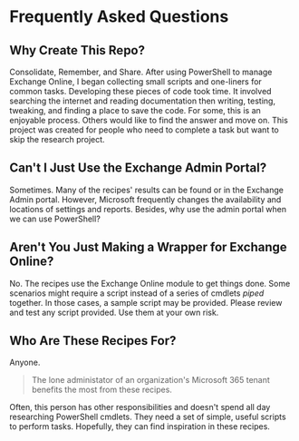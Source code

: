 # Frequently Asked Questions

## Why Create This Repo?

Consolidate, Remember, and Share.
After using PowerShell to manage Exchange Online, I began collecting small scripts and one-liners for common tasks.
Developing these pieces of code took time.
It involved searching the internet and reading documentation then writing, testing, tweaking, and finding a place to save the code.
For some, this is an enjoyable process.
Others would like to find the answer and move on.
This project was created for people who need to complete a task but want to skip the research project.

## Can't I Just Use the Exchange Admin Portal?

Sometimes.
Many of the recipes' results can be found or in the Exchange Admin portal.
However, Microsoft frequently changes the availability and locations of settings and reports.
Besides, why use the admin portal when we can use PowerShell?

## Aren't You Just Making a Wrapper for Exchange Online?

No.
The recipes use the Exchange Online module to get things done.
Some scenarios might require a script instead of a series of cmdlets _piped_ together.
In those cases, a sample script may be provided.
Please review and test any script provided.
Use them at your own risk.

## Who Are These Recipes For?

Anyone.
> The lone administator of an organization's Microsoft 365 tenant benefits the most from these recipes.

Often, this person has other responsibilities and doesn't spend all day researching PowerShell cmdlets.
They need a set of simple, useful scripts to perform tasks.
Hopefully, they can find inspiration in these recipes.

